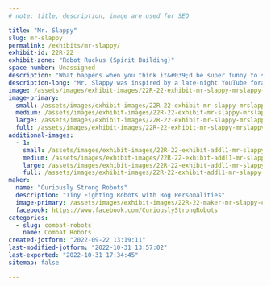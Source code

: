 ```yaml
---
# note: title, description, image are used for SEO

title: "Mr. Slappy"
slug: mr-slappy
permalink: /exhibits/mr-slappy/
exhibit-id: 22R-22
exhibit-zone: "Robot Ruckus (Spirit Building)"
space-number: Unassigned
description: "What happens when you think it&#039;d be super funny to see a robot robot slap fight."
description-long: "Mr. Slappy was inspired by a late-night YouTube foray into the world of Russian Slap fighting where grown men stand there and slap each other across the face until someone gives up or falls down.  While our version is nowhere as large or imposing as that, Mr. Slappy will never back down from a fight and is also always willing to give a friendly wave or high-five to the fans between matches."
image: /assets/images/exhibit-images/22R-22-exhibit-mr-slappy-mrslappy-large.jpg
image-primary: 
  small: /assets/images/exhibit-images/22R-22-exhibit-mr-slappy-mrslappy-small.jpg
  medium: /assets/images/exhibit-images/22R-22-exhibit-mr-slappy-mrslappy-medium.jpg
  large: /assets/images/exhibit-images/22R-22-exhibit-mr-slappy-mrslappy-large.jpg
  full: /assets/images/exhibit-images/22R-22-exhibit-mr-slappy-mrslappy-full.jpg
additional-images: 
  - 1:
    small: /assets/images/exhibit-images/22R-22-exhibit-addl1-mr-slappy-mr-slappy-small.png
    medium: /assets/images/exhibit-images/22R-22-exhibit-addl1-mr-slappy-mr-slappy-medium.png
    large: /assets/images/exhibit-images/22R-22-exhibit-addl1-mr-slappy-mr-slappy-large.png
    full: /assets/images/exhibit-images/22R-22-exhibit-addl1-mr-slappy-mr-slappy-full.png
maker: 
  name: "Curiously Strong Robots"
  description: "Tiny Fighting Robots with Bog Personalities"
  image-primary: /assets/images/exhibit-images/22R-22-maker-mr-slappy-csrteamlogo-redbg-medium.png
  facebook: https://www.facebook.com/CuriouslyStrongRobots
categories: 
  - slug: combat-robots
    name: Combat Robots
created-jotform: "2022-09-22 13:19:11"
last-modified-jotform: "2022-10-31 13:57:02"
last-exported: "2022-10-31 17:34:45"
sitemap: false

---
```

